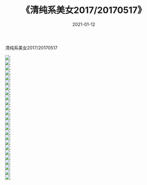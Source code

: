 ﻿---
layout: post
title:  《清纯系美女2017/20170517》
date:   2021-01-12
img: http://img.660000.xyz/Sharelink/清纯系美女/2017/20170517/000.jpg
categories: [美女, 清纯, 唯美]
---

清纯系美女2017/20170517

 ![](http://img.660000.xyz/Sharelink/清纯系美女/2017/20170517/001.png) <br>![](http://img.660000.xyz/Sharelink/清纯系美女/2017/20170517/002.png) <br>![](http://img.660000.xyz/Sharelink/清纯系美女/2017/20170517/003.png) <br>![](http://img.660000.xyz/Sharelink/清纯系美女/2017/20170517/004.png) <br>![](http://img.660000.xyz/Sharelink/清纯系美女/2017/20170517/005.png) <br>![](http://img.660000.xyz/Sharelink/清纯系美女/2017/20170517/006.png) <br>![](http://img.660000.xyz/Sharelink/清纯系美女/2017/20170517/007.png) <br>![](http://img.660000.xyz/Sharelink/清纯系美女/2017/20170517/008.png) <br>![](http://img.660000.xyz/Sharelink/清纯系美女/2017/20170517/009.png) <br>![](http://img.660000.xyz/Sharelink/清纯系美女/2017/20170517/010.png) <br>![](http://img.660000.xyz/Sharelink/清纯系美女/2017/20170517/011.png) <br>![](http://img.660000.xyz/Sharelink/清纯系美女/2017/20170517/012.png) <br>![](http://img.660000.xyz/Sharelink/清纯系美女/2017/20170517/013.png) <br>![](http://img.660000.xyz/Sharelink/清纯系美女/2017/20170517/014.png) <br>![](http://img.660000.xyz/Sharelink/清纯系美女/2017/20170517/015.png) <br>![](http://img.660000.xyz/Sharelink/清纯系美女/2017/20170517/016.png) <br>![](http://img.660000.xyz/Sharelink/清纯系美女/2017/20170517/017.png) <br>![](http://img.660000.xyz/Sharelink/清纯系美女/2017/20170517/018.png) <br>![](http://img.660000.xyz/Sharelink/清纯系美女/2017/20170517/019.png) <br>![](http://img.660000.xyz/Sharelink/清纯系美女/2017/20170517/020.png) <br>![](http://img.660000.xyz/Sharelink/清纯系美女/2017/20170517/021.jpg) <br>![](http://img.660000.xyz/Sharelink/清纯系美女/2017/20170517/022.jpg) <br>![](http://img.660000.xyz/Sharelink/清纯系美女/2017/20170517/023.jpg) <br>![](http://img.660000.xyz/Sharelink/清纯系美女/2017/20170517/024.jpg) <br>![](http://img.660000.xyz/Sharelink/清纯系美女/2017/20170517/025.jpg) <br>